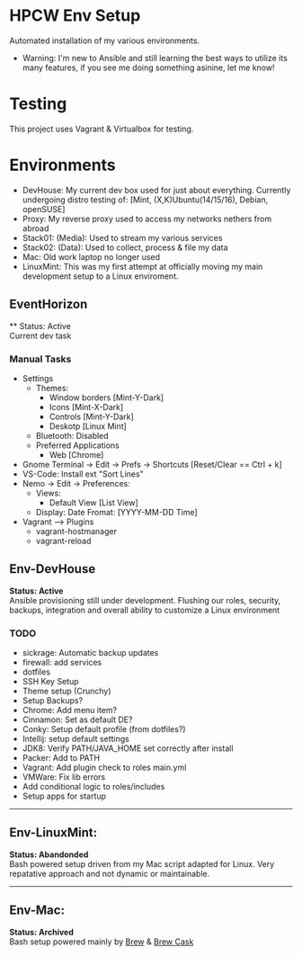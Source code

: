 # HPCW Env Setup
Automated installation of my various environments.
* Warning: I'm new to Ansible and still learning the best ways to utilize its many features, if you see me doing something asinine, let me know!

# Testing
This project uses Vagrant & Virtualbox for testing.

# Environments
* DevHouse: My current dev box used for just about everything. Currently undergoing distro testing of: [Mint, (X,K)Ubuntu(14/15/16), Debian, openSUSE]
* Proxy: My reverse proxy used to access my networks nethers from abroad
* Stack01: (Media): Used to stream my various services
* Stack02: (Data): Used to collect, process & file my data
* Mac: Old work laptop no longer used
* LinuxMint: This was my first attempt at officially moving my main development setup to a Linux enviroment.

## EventHorizon
** Status: Active   
Current dev task

### Manual Tasks
* Settings 
	* Themes:
		* Window borders [Mint-Y-Dark]
		* Icons [Mint-X-Dark]
		* Controls [Mint-Y-Dark]
		* Deskotp [Linux Mint]
	* Bluetooth: Disabled
	* Preferred Applications
		* Web [Chrome]
* Gnome Terminal -> Edit -> Prefs -> Shortcuts [Reset/Clear == Ctrl + k]
* VS-Code: Install ext "Sort Lines"
* Nemo -> Edit -> Preferences:
	* Views: 
		* Default View [List View]
	* Display: Date Fromat: [YYYY-MM-DD Time]
* Vagrant --> Plugins
	* vagrant-hostmanager
	* vagrant-reload

## Env-DevHouse
**Status: Active**   
Ansible provisioning still under development. Flushing our roles, security, backups, integration and overall ability to customize a Linux environment
### TODO
* sickrage: Automatic backup updates
* firewall: add services
* dotfiles
* SSH Key Setup
* Theme setup (Crunchy)
* Setup Backups?
* Chrome: Add menu item?
* Cinnamon: Set as default DE?
* Conky: Setup default profile (from dotfiles?)
* Intellij: setup default settings
* JDK8: Verify PATH/JAVA_HOME set correctly after install
* Packer: Add to PATH
* Vagrant: Add plugin check to roles main.yml
* VMWare: Fix lib errors
* Add conditional logic to roles/includes
* Setup apps for startup

-----

## Env-LinuxMint:
**Status: Abandonded**    
Bash powered setup driven from my Mac script adapted for Linux. Very repatative approach and not dynamic or maintainable.

-----

## Env-Mac:
**Status: Archived**   
Bash setup powered mainly by [Brew](http://brew.sh/) & [Brew Cask](https://github.com/caskroom/homebrew-cask)
